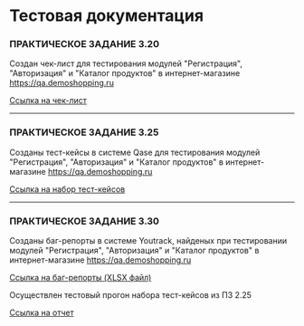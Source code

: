 # Тестовая документация

### ПРАКТИЧЕСКОЕ ЗАДАНИЕ 3.20

Создан чек-лист для тестирования модулей "Регистрация", "Авторизация" и "Каталог продуктов" в интернет-магазине https://qa.demoshopping.ru

[Ссылка на чек-лист](https://docs.google.com/spreadsheets/d/1mnJXMMfSCcGkc9PMEQQ9zd89jvSbrbXiK6TEjCB6jyc/edit?usp=drive_link)

---

### ПРАКТИЧЕСКОЕ ЗАДАНИЕ 3.25

Созданы тест-кейсы в системе Qase для тестирования модулей "Регистрация", "Авторизация" и "Каталог продуктов" в интернет-магазине https://qa.demoshopping.ru

[Ссылка на набор тест-кейсов](https://drive.google.com/file/d/1z0md5xKnqzRjMRWiDYPB3fTS039U3Elz/view?usp=drive_link)

---

### ПРАКТИЧЕСКОЕ ЗАДАНИЕ 3.30

Созданы баг-репорты в системе Youtrack, найденых при тестировании модулей "Регистрация", "Авторизация" и "Каталог продуктов" в интернет-магазине https://qa.demoshopping.ru 

[Ссылка на баг-репорты (XLSX файл)](https://docs.google.com/spreadsheets/d/1rSzLSCwFkHuwMWXJhVRPwHfY92YXX2ed/edit?usp=sharing&ouid=110201890590256679017&rtpof=true&sd=true)

Осуществлен тестовый прогон набора тест-кейсов из ПЗ 2.25

[Ссылка на отчет](https://drive.google.com/file/d/1VLwJEZJJ5afJNBMeGcDtjBPFKnpDmogx/view?usp=sharing)
